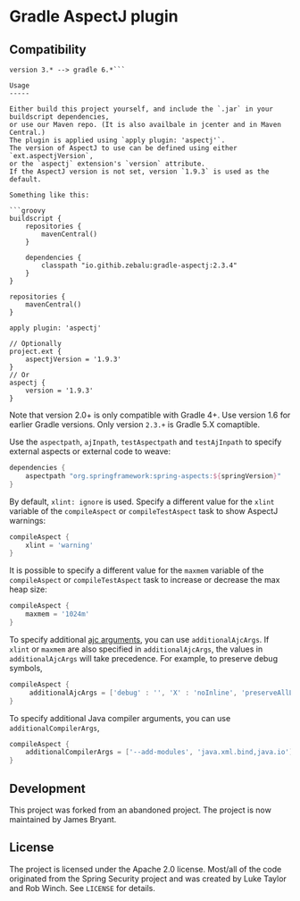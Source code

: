 Gradle AspectJ plugin
=====================

Compatibility
-------------

```version 2.* --> gradle 5.*
version 3.* --> gradle 6.*```

Usage
-----

Either build this project yourself, and include the `.jar` in your buildscript dependencies,
or use our Maven repo. (It is also availbale in jcenter and in Maven Central.) 
The plugin is applied using `apply plugin: 'aspectj'`. 
The version of AspectJ to use can be defined using either `ext.aspectjVersion`, 
or the `aspectj` extension's `version` attribute. 
If the AspectJ version is not set, version `1.9.3` is used as the default.

Something like this:

```groovy
buildscript {
    repositories {
        mavenCentral()
    }

    dependencies {
        classpath "io.githib.zebalu:gradle-aspectj:2.3.4"
    }
}

repositories {
    mavenCentral()
}

apply plugin: 'aspectj'

// Optionally
project.ext {
    aspectjVersion = '1.9.3'
}
// Or
aspectj {
    version = '1.9.3'
}
```

Note that version 2.0+ is only compatible with Gradle 4+. Use version 1.6 for earlier Gradle versions. Only version `2.3.+` is Gradle 5.X comaptible.

Use the `aspectpath`, `ajInpath`, `testAspectpath` and `testAjInpath` to specify external aspects or external code to weave:

```groovy
dependencies {
    aspectpath "org.springframework:spring-aspects:${springVersion}"
}
```

By default, `xlint: ignore` is used. Specify a different value for the `xlint` variable of the `compileAspect` or
`compileTestAspect` task to show AspectJ warnings:

```groovy
compileAspect {
    xlint = 'warning'
}
```

It is possible to specify a different value for the `maxmem` variable of the `compileAspect` or
`compileTestAspect` task to increase or decrease the max heap size:

```groovy
compileAspect {
    maxmem = '1024m'
}
```

To specify additional [ajc arguments](http://www.eclipse.org/aspectj/doc/released/devguide/antTasks-iajc.html#antTasks-iajc-options), you can use ```additionalAjcArgs```. If ```xlint``` or ```maxmem``` are also specified in ```additionalAjcArgs```, the values in ```additionalAjcArgs``` will take precedence. For example, to preserve debug symbols,

```groovy
compileAspect {
     additionalAjcArgs = ['debug' : '', 'X' : 'noInline', 'preserveAllLocals' : '']
}
```
To specify additional Java compiler arguments, you can use ```additionalCompilerArgs```,

```groovy
compileAspect {
    additionalCompilerArgs = ['--add-modules', 'java.xml.bind,java.io']
}
```

Development
-----------

This project was forked from an abandoned project.  The project is now maintained by James Bryant.

License
-------

The project is licensed under the Apache 2.0 license. Most/all of the code
originated from the Spring Security project and was created by Luke Taylor and
Rob Winch. See `LICENSE` for details.
